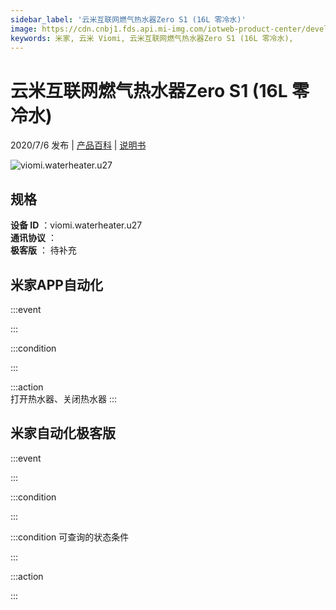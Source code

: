 ```yaml
---
sidebar_label: '云米互联网燃气热水器Zero S1 (16L 零冷水)'
image: https://cdn.cnbj1.fds.api.mi-img.com/iotweb-product-center/developer_1598260095991Ex9hKReG.png?GalaxyAccessKeyId=AKVGLQWBOVIRQ3XLEW&Expires=9223372036854775807&Signature=vSIrk9CeA1aJJ1cq2L1GVd5UjXM=
keywords: 米家, 云米 Viomi, 云米互联网燃气热水器Zero S1 (16L 零冷水), 
---
```

# 云米互联网燃气热水器Zero S1 (16L 零冷水)

2020/7/6 发布 | [产品百科](https://home.mi.com/webapp/content/baike/product/index.html?model=viomi.waterheater.u27/) | [说明书](https://home.mi.com/views/introduction.html?model=viomi.waterheater.u27&region=cn)

![viomi.waterheater.u27](https://cdn.cnbj1.fds.api.mi-img.com/iotweb-product-center/developer_1598260095991Ex9hKReG.png?GalaxyAccessKeyId=AKVGLQWBOVIRQ3XLEW&Expires=9223372036854775807&Signature=vSIrk9CeA1aJJ1cq2L1GVd5UjXM=)

## 规格  
> 
**设备 ID** ：viomi.waterheater.u27  
**通讯协议** ：  
**极客版**  ： 待补充 


## 米家APP自动化  

:::event  

:::

:::condition  

:::

:::action   
打开热水器、关闭热水器
:::

## 米家自动化极客版  

:::event  

:::

:::condition  

:::

:::condition 可查询的状态条件  

:::

:::action  

:::

        
